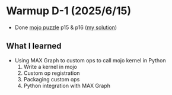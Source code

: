 # Warmup D-1 (2025/6/15)
- Done [mojo puzzle](https://builds.modular.com/puzzles/introduction.html) p15 & p16 ([my solution](https://github.com/Tcc0403/mojo-gpu-puzzles/tree/solution/problems))

## What I learned
- Using MAX Graph to custom ops to call mojo kernel in Python 
    1. Write a kernel in mojo
    2. Custom op registration
    3. Packaging custom ops
    4. Python integration with MAX Graph